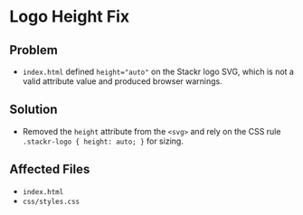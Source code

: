 # Logo Height Fix

## Problem
- `index.html` defined `height="auto"` on the Stackr logo SVG, which is not a valid attribute value and produced browser warnings.

## Solution
- Removed the `height` attribute from the `<svg>` and rely on the CSS rule `.stackr-logo { height: auto; }` for sizing.

## Affected Files
- `index.html`
- `css/styles.css`

